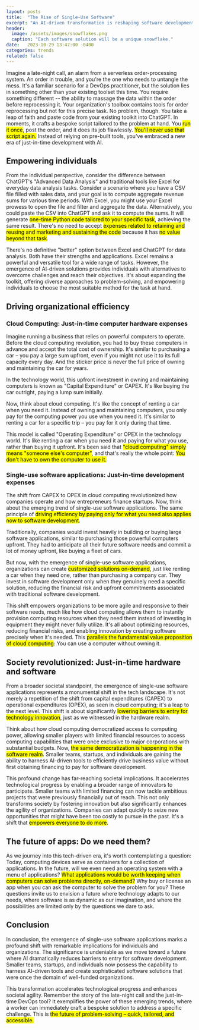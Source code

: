 ```yaml
---
layout: posts
title:  "The Rise of Single-Use Software"
excerpt: "An AI-driven transformation is reshaping software development by solving individual problems with software solutions built just-in-time for a single purpose, in contrast with the traditional model of solving problems using general-purpose software applications built in advance."
header:
  image: /assets/images/snowflakes.png
  caption: "Each software solution will be a unique snowflake."
date:   2023-10-29 13:47:00 -0400
categories: trends
related: false
---
```


Imagine a late-night call, an alarm from a serverless order-processing system.  An order in trouble, and you're the one who needs to untangle the mess.  It's a familiar scenario for a DevOps practitioner, but the solution lies in something other than your existing toolset this time.  You require something different -- the ability to massage the data within the order before reprocessing it.  Your organization's toolbox contains tools for order reprocessing but not for this precise task.  No problem, though.  You take a leap of faith and paste code from your existing toolkit into ChatGPT.  In moments, it crafts a bespoke script tailored to the problem at hand.  You <mark>run it once</mark>, post the order, and it does its job flawlessly.  <mark>You'll never use that script again.</mark>  Instead of relying on pre-built tools, you've embraced a new era of just-in-time development with AI.

## Empowering individuals

From the individual perspective, consider the difference between ChatGPT's "Advanced Data Analysis" and traditional tools like Excel for everyday data analysis tasks.  Consider a scenario where you have a CSV file filled with sales data, and your goal is to compute aggregate revenue sums for various time periods.  With Excel, you might use your Excel prowess to open the file and filter and aggregate the data.  Alternatively, you could paste the CSV into ChatGPT and ask it to compute the sums.  It will generate <mark>one-time Python code tailored to your specific task</mark>, achieving the same result.  There's no need to accept <mark>expenses related to retaining and reusing and marketing and sustaining the code</mark> because it has <mark>no value beyond that task</mark>.

There's no definitive "better" option between Excel and ChatGPT for data analysis. Both have their strengths and applications.  Excel remains a powerful and versatile tool for a wide range of tasks.  However, the emergence of AI-driven solutions provides individuals with alternatives to overcome challenges and reach their objectives.  It's about expanding the toolkit, offering diverse approaches to problem-solving, and empowering individuals to choose the most suitable method for the task at hand.

## Driving organizational efficiency

### Cloud Computing: Just-in-time computer hardware expenses

Imagine running a business that relies on powerful computers to operate.  Before the cloud computing revolution, you had to buy these computers in advance and accept the total cost of ownership.  It's similar to purchasing a car – you pay a large sum upfront, even if you might not use it to its full capacity every day.  And the sticker price is never the full price of owning and maintaining the car for years.

In the technology world, this upfront investment in owning and maintaining computers is known as "Capital Expenditure" or CAPEX.  It's like buying the car outright, paying a lump sum initially.

Now, think about cloud computing.  It's like the concept of renting a car when you need it.  Instead of owning and maintaining computers, you only pay for the computing power you use when you need it.  It's similar to renting a car for a specific trip – you pay for it only during that time.

This model is called "Operating Expenditure" or OPEX in the technology world.  It's like renting a car when you need it and paying for what you use, rather than buying it upfront.  It's been said that <mark>"cloud computing" simply means "someone else's computer"</mark>, and that's really the whole point: <mark>You don't have to own the computer to use it.</mark>

### Single-use software applications: Just-in-time development expenses

The shift from CAPEX to OPEX in cloud computing revolutionized how companies operate and how entrepreneurs finance startups.  Now, think about the emerging trend of single-use software applications.  The same principle of <mark>driving efficiency by paying only for what you need also applies now to software development</mark>.

Traditionally, companies would invest heavily in building or buying large software applications, similar to purchasing those powerful computers upfront.  They had to anticipate all their future software needs and commit a lot of money upfront, like buying a fleet of cars.

But now, with the emergence of single-use software applications, organizations can create <mark>customized solutions on-demand</mark>, just like renting a car when they need one, rather than purchasing a company car.  They invest in software development only when they genuinely need a specific solution, reducing the financial risk and upfront commitments associated with traditional software development.

This shift empowers organizations to be more agile and responsive to their software needs, much like how cloud computing allows them to instantly provision computing resources when they need them instead of investing in equipment they might never fully utilize.  It's all about optimizing resources, reducing financial risks, and enabling innovation by creating software precisely when it's needed.  This <mark>parallels the fundamental value proposition of cloud computing</mark>: You can use a computer without owning it.

## Society revolutionized: Just-in-time hardware and software

From a broader societal standpoint, the emergence of single-use software applications represents a monumental shift in the tech landscape.  It's not merely a repetition of the shift from capital expenditures (CAPEX) to operational expenditures (OPEX), as seen in cloud computing; it's a leap to the next level.  This shift is about significantly <mark>lowering barriers to entry for technology innovation</mark>, just as we witnessed in the hardware realm.

Think about how cloud computing democratized access to computing power, allowing smaller players with limited financial resources to access computing capabilities that were once exclusive to major corporations with substantial budgets.  Now, <mark>the same democratization is happening in the software realm</mark>.  Smaller teams, startups, and individuals are gaining the ability to harness AI-driven tools to efficiently drive business value without first obtaining financing to pay for software development.

This profound change has far-reaching societal implications.  It accelerates technological progress by enabling a broader range of innovators to participate.  Smaller teams with limited financing can now tackle ambitious projects that were previously financially out of reach.  This not only transforms society by fostering innovation but also significantly enhances the agility of organizations.  Companies can adapt quickly to seize new opportunities that might have been too costly to pursue in the past.  It's a shift that <mark>empowers everyone to do more</mark>.

##  The future of apps:  Do we need them?

As we journey into this tech-driven era, it's worth contemplating a question: Today, computing devices serve as containers for a collection of applications.  In the future, will we even need an operating system with a menu of applications?  <mark>What applications would be worth keeping when computers can solve problems directly, on-demand?</mark>  Why buy or license an app when you can ask the computer to solve the problem for you?  These questions invite us to envision a future where technology adapts to our needs, where software is as dynamic as our imagination, and where the possibilities are limited only by the questions we dare to ask.

## Conclusion

In conclusion, the emergence of single-use software applications marks a profound shift with remarkable implications for individuals and organizations.  The significance is undeniable as we move toward a future where AI dramatically reduces barriers to entry for software development.  Smaller teams, startups, and individuals now possess the capability to harness AI-driven tools and create sophisticated software solutions that were once the domain of well-funded organizations.

This transformation accelerates technological progress and enhances societal agility.  Remember the story of the late-night call and the just-in-time DevOps tool?  It exemplifies the power of these emerging trends, where a worker can immediately craft a bespoke solution to address a specific challenge.  This is <mark>the future of problem-solving – quick, tailored, and accessible.</mark>